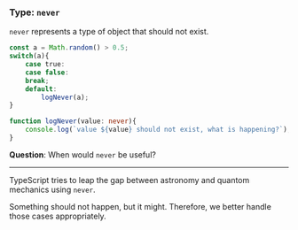 ### Type: `never`

`never` represents a type of object that should not exist.

```typescript
const a = Math.random() > 0.5;
switch(a){
    case true:
    case false:
    break;
    default:
        logNever(a);
}

function logNever(value: never){
    console.log(`value ${value} should not exist, what is happening?`);
}
```

**Question**: When would `never` be useful?

<!-- .element class="fragment" -->

---

TypeScript tries to leap the gap between astronomy and quantom mechanics using `never`.


Something should not happen, but it might. Therefore, we better handle those cases appropriately.
